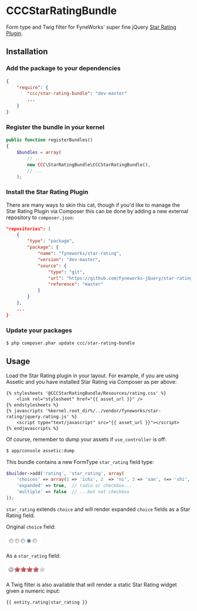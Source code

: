 CCCStarRatingBundle
===================

Form type and Twig filter for FyneWorks' super fine jQuery [Star Rating Plugin](https://github.com/Fyneworks-jQuery/star-rating).

Installation
------------

### Add the package to your dependencies

``` json
{
    "require": {
        "ccc/star-rating-bundle": "dev-master"
        ...
    }
}
```

### Register the bundle in your kernel

``` php
public function registerBundles()
{
    $bundles = array(
        // ...
        new CCC\StarRatingBundle\CCCStarRatingBundle(),
        // ...
    );
```

### Install the Star Rating Plugin

There are many ways to skin this cat, though if you'd like to manage the Star Rating Plugin via Composer this can be
done by adding a new external repository to `composer.json`:

``` json
"repositories": [
    {
        "type": "package",
        "package": {
            "name": "fyneworks/star-rating",
            "version": "dev-master",
            "source": {
                "type": "git",
                "url": "https://github.com/Fyneworks-jQuery/star-rating.git",
                "reference": "master"
            }
        }
    },
    ...
}
```

### Update your packages

``` bash
$ php composer.phar update ccc/star-rating-bundle
```

Usage
-----

Load the Star Rating plugin in your layout.  For example, if you are using Assetic and you have installed Star Rating
via Composer as per above:

``` twig
{% stylesheets '@CCCStarRatingBundle/Resources/rating.css' %}
    <link rel="stylesheet" href="{{ asset_url }}" />
{% endstylesheets %}
{% javascripts '%kernel.root_dir%/../vendor/fyneworks/star-rating/jquery.rating.js' %}
    <script type="text/javascript" src="{{ asset_url }}"></script>
{% endjavascripts %}
```

Of course, remember to dump your assets if `use_controller` is off:

``` bash
$ app/console assetic:dump
```

This bundle contains a new FormType `star_rating` field type:

``` php
$builder->add('rating', 'star_rating', array(
    'choices' => array(1 => 'ichi', 2  => 'ni', 3 => 'san', 4=> 'shi', 5 => 'go'),
    'expanded' => true,  // radio or checkbox...
    'multiple' => false  // ...but not checkbox
));
```

`star_rating` extends `choice` and will render expanded `choice` fields as a Star Rating field.

Original `choice` field:

![before](Resources/doc/before.png)

As a `star_rating` field:

![after](Resources/doc/after.png)

A Twig filter is also available that will render a static Star Rating widget given a numeric input:

``` twig
{{ entity.rating|star_rating }}
```


